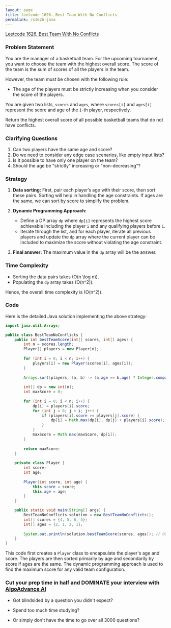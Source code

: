 ```yaml
---
layout: page
title: leetcode 1626. Best Team With No Conflicts
permalink: /s1626-java
---
```

[Leetcode 1626. Best Team With No Conflicts](https://algoadvance.github.io/algoadvance/l1626)
### Problem Statement

You are the manager of a basketball team. For the upcoming tournament, you want to choose the team with the highest overall score. The score of the team is the sum of scores of all the players in the team.

However, the team must be chosen with the following rule:
- The age of the players must be strictly increasing when you consider the score of the players.

You are given two lists, `scores` and `ages`, where `scores[i]` and `ages[i]` represent the score and age of the `i`-th player, respectively.

Return the highest overall score of all possible basketball teams that do not have conflicts.

### Clarifying Questions

1. Can two players have the same age and score?
2. Do we need to consider any edge case scenarios, like empty input lists?
3. Is it possible to have only one player on the team?
4. Should the age be "strictly" increasing or "non-decreasing"?

### Strategy

1. **Data sorting:** First, pair each player’s age with their score, then sort these pairs. Sorting will help in handling the age constraints. If ages are the same, we can sort by score to simplify the problem.

2. **Dynamic Programming Approach:** 
   - Define a DP array `dp` where `dp[i]` represents the highest score achievable including the player `i` and any qualifying players before `i`.
   - Iterate through the list, and for each player, iterate all previous players and update the `dp` array where the current player can be included to maximize the score without violating the age constraint.

3. **Final answer:** The maximum value in the `dp` array will be the answer.

### Time Complexity

- Sorting the data pairs takes \(O(n \log n)\).
- Populating the `dp` array takes \(O(n^2)\).

Hence, the overall time complexity is \(O(n^2)\).

### Code

Here is the detailed Java solution implementing the above strategy:

```java
import java.util.Arrays;

public class BestTeamNoConflicts {
    public int bestTeamScore(int[] scores, int[] ages) {
        int n = scores.length;
        Player[] players = new Player[n];
        
        for (int i = 0; i < n; i++) {
            players[i] = new Player(scores[i], ages[i]);
        }
        
        Arrays.sort(players, (a, b) -> (a.age == b.age) ? Integer.compare(a.score, b.score) : Integer.compare(a.age, b.age));
        
        int[] dp = new int[n];
        int maxScore = 0;
        
        for (int i = 0; i < n; i++) {
            dp[i] = players[i].score;
            for (int j = 0; j < i; j++) {
                if (players[i].score >= players[j].score) {
                    dp[i] = Math.max(dp[i], dp[j] + players[i].score);
                }
            }
            maxScore = Math.max(maxScore, dp[i]);
        }
        
        return maxScore;
    }
    
    private class Player {
        int score;
        int age;
        
        Player(int score, int age) {
            this.score = score;
            this.age = age;
        }
    }

    public static void main(String[] args) {
        BestTeamNoConflicts solution = new BestTeamNoConflicts();
        int[] scores = {4, 5, 6, 5};
        int[] ages = {2, 1, 2, 1};
        
        System.out.println(solution.bestTeamScore(scores, ages)); // Output: 16
    }
}
```

This code first creates a `Player` class to encapsulate the player's age and score. The players are then sorted primarily by age and secondarily by score if ages are the same. The dynamic programming approach is used to find the maximum score for any valid team configuration.


### Cut your prep time in half and DOMINATE your interview with [AlgoAdvance AI](https://algoAdvance.com)

- Got blindsided by a question you didn't expect?

- Spend too much time studying?

- Or simply don't have the time to go over all 3000 questions?

